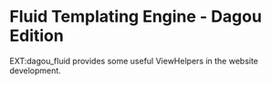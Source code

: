 # Fluid Templating Engine - Dagou Edition

EXT:dagou_fluid provides some useful ViewHelpers in the website development.